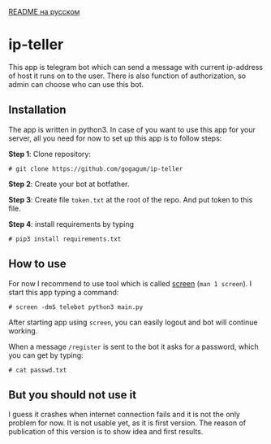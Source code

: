 [README на русском](README_RU.md)

# ip-teller

This app is telegram bot which can send a message with current ip-address of
 host it runs on to the user. There is also function of authorization, so admin
 can choose who can use this bot.

## Installation

The app is written in python3. In case of you want to use this app for your
 server, all you need for now to set up this app is to follow steps:

**Step 1**: Clone repository:

```
# git clone https://github.com/gogagum/ip-teller
```
**Step 2**: Create your bot at botfather.

**Step 3**: Create file `token.txt` at the root of the repo. And put token
 to this file.

**Step 4**: install requirements by typing

```
# pip3 install requirements.txt
```

## How to use

For now I recommend to use tool which is called
 [screen](https://linux.die.net/man/1/screen) (`man 1 screen`). I start this app 
 typing a command:


```
# screen -dmS telebot python3 main.py
```

After starting app using `screen`, you can easily logout and bot will
 continue working.

When a message `/register` is sent to the bot it asks for a password,
 which you can get by typing:
```
# cat passwd.txt
```

## But you should not use it

I guess it crashes when internet connection fails and it is not
 the only problem for now. It is not usable yet, as it is first version.
 The reason of publication of this version is to show idea and first results.
